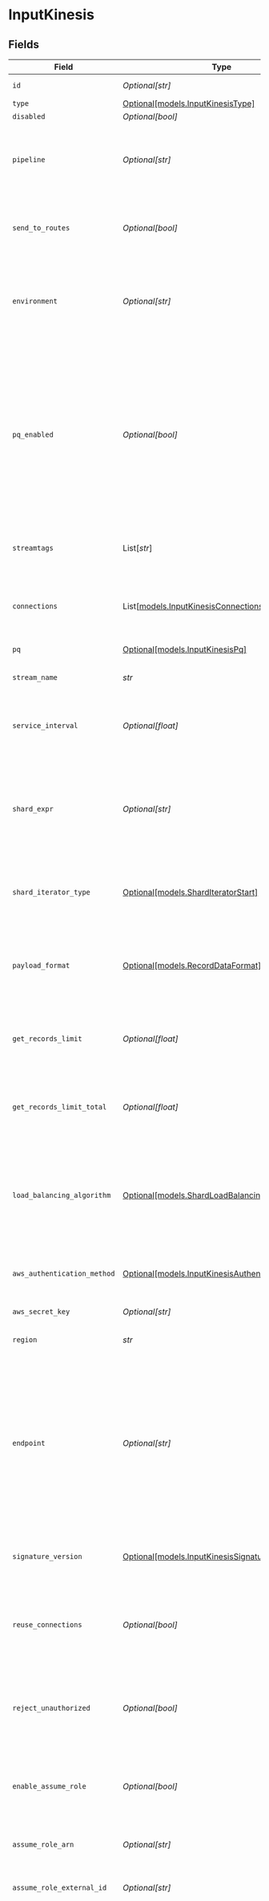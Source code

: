 # InputKinesis


## Fields

| Field                                                                                                                                                                                                                                        | Type                                                                                                                                                                                                                                         | Required                                                                                                                                                                                                                                     | Description                                                                                                                                                                                                                                  |
| -------------------------------------------------------------------------------------------------------------------------------------------------------------------------------------------------------------------------------------------- | -------------------------------------------------------------------------------------------------------------------------------------------------------------------------------------------------------------------------------------------- | -------------------------------------------------------------------------------------------------------------------------------------------------------------------------------------------------------------------------------------------- | -------------------------------------------------------------------------------------------------------------------------------------------------------------------------------------------------------------------------------------------- |
| `id`                                                                                                                                                                                                                                         | *Optional[str]*                                                                                                                                                                                                                              | :heavy_minus_sign:                                                                                                                                                                                                                           | Unique ID for this input                                                                                                                                                                                                                     |
| `type`                                                                                                                                                                                                                                       | [Optional[models.InputKinesisType]](../models/inputkinesistype.md)                                                                                                                                                                           | :heavy_minus_sign:                                                                                                                                                                                                                           | N/A                                                                                                                                                                                                                                          |
| `disabled`                                                                                                                                                                                                                                   | *Optional[bool]*                                                                                                                                                                                                                             | :heavy_minus_sign:                                                                                                                                                                                                                           | N/A                                                                                                                                                                                                                                          |
| `pipeline`                                                                                                                                                                                                                                   | *Optional[str]*                                                                                                                                                                                                                              | :heavy_minus_sign:                                                                                                                                                                                                                           | Pipeline to process data from this Source before sending it through the Routes                                                                                                                                                               |
| `send_to_routes`                                                                                                                                                                                                                             | *Optional[bool]*                                                                                                                                                                                                                             | :heavy_minus_sign:                                                                                                                                                                                                                           | Select whether to send data to Routes, or directly to Destinations.                                                                                                                                                                          |
| `environment`                                                                                                                                                                                                                                | *Optional[str]*                                                                                                                                                                                                                              | :heavy_minus_sign:                                                                                                                                                                                                                           | Optionally, enable this config only on a specified Git branch. If empty, will be enabled everywhere.                                                                                                                                         |
| `pq_enabled`                                                                                                                                                                                                                                 | *Optional[bool]*                                                                                                                                                                                                                             | :heavy_minus_sign:                                                                                                                                                                                                                           | Use a disk queue to minimize data loss when connected services block. See [Cribl Docs](https://docs.cribl.io/stream/persistent-queues) for PQ defaults (Cribl-managed Cloud Workers) and configuration options (on-prem and hybrid Workers). |
| `streamtags`                                                                                                                                                                                                                                 | List[*str*]                                                                                                                                                                                                                                  | :heavy_minus_sign:                                                                                                                                                                                                                           | Tags for filtering and grouping in @{product}                                                                                                                                                                                                |
| `connections`                                                                                                                                                                                                                                | List[[models.InputKinesisConnections](../models/inputkinesisconnections.md)]                                                                                                                                                                 | :heavy_minus_sign:                                                                                                                                                                                                                           | Direct connections to Destinations, and optionally via a Pipeline or a Pack                                                                                                                                                                  |
| `pq`                                                                                                                                                                                                                                         | [Optional[models.InputKinesisPq]](../models/inputkinesispq.md)                                                                                                                                                                               | :heavy_minus_sign:                                                                                                                                                                                                                           | N/A                                                                                                                                                                                                                                          |
| `stream_name`                                                                                                                                                                                                                                | *str*                                                                                                                                                                                                                                        | :heavy_check_mark:                                                                                                                                                                                                                           | Kinesis Data Stream to read data from                                                                                                                                                                                                        |
| `service_interval`                                                                                                                                                                                                                           | *Optional[float]*                                                                                                                                                                                                                            | :heavy_minus_sign:                                                                                                                                                                                                                           | Time interval in minutes between consecutive service calls                                                                                                                                                                                   |
| `shard_expr`                                                                                                                                                                                                                                 | *Optional[str]*                                                                                                                                                                                                                              | :heavy_minus_sign:                                                                                                                                                                                                                           | A JavaScript expression to be called with each shardId for the stream. If the expression evaluates to a truthy value, the shard will be processed.                                                                                           |
| `shard_iterator_type`                                                                                                                                                                                                                        | [Optional[models.ShardIteratorStart]](../models/sharditeratorstart.md)                                                                                                                                                                       | :heavy_minus_sign:                                                                                                                                                                                                                           | Location at which to start reading a shard for the first time                                                                                                                                                                                |
| `payload_format`                                                                                                                                                                                                                             | [Optional[models.RecordDataFormat]](../models/recorddataformat.md)                                                                                                                                                                           | :heavy_minus_sign:                                                                                                                                                                                                                           | Format of data inside the Kinesis Stream records. Gzip compression is automatically detected.                                                                                                                                                |
| `get_records_limit`                                                                                                                                                                                                                          | *Optional[float]*                                                                                                                                                                                                                            | :heavy_minus_sign:                                                                                                                                                                                                                           | Maximum number of records per getRecords call                                                                                                                                                                                                |
| `get_records_limit_total`                                                                                                                                                                                                                    | *Optional[float]*                                                                                                                                                                                                                            | :heavy_minus_sign:                                                                                                                                                                                                                           | Maximum number of records, across all shards, to pull down at once per Worker Process                                                                                                                                                        |
| `load_balancing_algorithm`                                                                                                                                                                                                                   | [Optional[models.ShardLoadBalancing]](../models/shardloadbalancing.md)                                                                                                                                                                       | :heavy_minus_sign:                                                                                                                                                                                                                           | The load-balancing algorithm to use for spreading out shards across Workers and Worker Processes                                                                                                                                             |
| `aws_authentication_method`                                                                                                                                                                                                                  | [Optional[models.InputKinesisAuthenticationMethod]](../models/inputkinesisauthenticationmethod.md)                                                                                                                                           | :heavy_minus_sign:                                                                                                                                                                                                                           | AWS authentication method. Choose Auto to use IAM roles.                                                                                                                                                                                     |
| `aws_secret_key`                                                                                                                                                                                                                             | *Optional[str]*                                                                                                                                                                                                                              | :heavy_minus_sign:                                                                                                                                                                                                                           | N/A                                                                                                                                                                                                                                          |
| `region`                                                                                                                                                                                                                                     | *str*                                                                                                                                                                                                                                        | :heavy_check_mark:                                                                                                                                                                                                                           | Region where the Kinesis stream is located                                                                                                                                                                                                   |
| `endpoint`                                                                                                                                                                                                                                   | *Optional[str]*                                                                                                                                                                                                                              | :heavy_minus_sign:                                                                                                                                                                                                                           | Kinesis stream service endpoint. If empty, defaults to the AWS Region-specific endpoint. Otherwise, it must point to Kinesis stream-compatible endpoint.                                                                                     |
| `signature_version`                                                                                                                                                                                                                          | [Optional[models.InputKinesisSignatureVersion]](../models/inputkinesissignatureversion.md)                                                                                                                                                   | :heavy_minus_sign:                                                                                                                                                                                                                           | Signature version to use for signing Kinesis stream requests                                                                                                                                                                                 |
| `reuse_connections`                                                                                                                                                                                                                          | *Optional[bool]*                                                                                                                                                                                                                             | :heavy_minus_sign:                                                                                                                                                                                                                           | Reuse connections between requests, which can improve performance                                                                                                                                                                            |
| `reject_unauthorized`                                                                                                                                                                                                                        | *Optional[bool]*                                                                                                                                                                                                                             | :heavy_minus_sign:                                                                                                                                                                                                                           | Reject certificates that cannot be verified against a valid CA, such as self-signed certificates                                                                                                                                             |
| `enable_assume_role`                                                                                                                                                                                                                         | *Optional[bool]*                                                                                                                                                                                                                             | :heavy_minus_sign:                                                                                                                                                                                                                           | Use Assume Role credentials to access Kinesis stream                                                                                                                                                                                         |
| `assume_role_arn`                                                                                                                                                                                                                            | *Optional[str]*                                                                                                                                                                                                                              | :heavy_minus_sign:                                                                                                                                                                                                                           | Amazon Resource Name (ARN) of the role to assume                                                                                                                                                                                             |
| `assume_role_external_id`                                                                                                                                                                                                                    | *Optional[str]*                                                                                                                                                                                                                              | :heavy_minus_sign:                                                                                                                                                                                                                           | External ID to use when assuming role                                                                                                                                                                                                        |
| `duration_seconds`                                                                                                                                                                                                                           | *Optional[float]*                                                                                                                                                                                                                            | :heavy_minus_sign:                                                                                                                                                                                                                           | Duration of the assumed role's session, in seconds. Minimum is 900 (15 minutes), default is 3600 (1 hour), and maximum is 43200 (12 hours).                                                                                                  |
| `verify_kpl_check_sums`                                                                                                                                                                                                                      | *Optional[bool]*                                                                                                                                                                                                                             | :heavy_minus_sign:                                                                                                                                                                                                                           | Verify Kinesis Producer Library (KPL) event checksums                                                                                                                                                                                        |
| `avoid_duplicates`                                                                                                                                                                                                                           | *Optional[bool]*                                                                                                                                                                                                                             | :heavy_minus_sign:                                                                                                                                                                                                                           | When resuming streaming from a stored state, Stream will read the next available record, rather than rereading the last-read record. Enabling this setting can cause data loss after a Worker Node's unexpected shutdown or restart.         |
| `metadata`                                                                                                                                                                                                                                   | List[[models.InputKinesisMetadata](../models/inputkinesismetadata.md)]                                                                                                                                                                       | :heavy_minus_sign:                                                                                                                                                                                                                           | Fields to add to events from this input                                                                                                                                                                                                      |
| `description`                                                                                                                                                                                                                                | *Optional[str]*                                                                                                                                                                                                                              | :heavy_minus_sign:                                                                                                                                                                                                                           | N/A                                                                                                                                                                                                                                          |
| `aws_api_key`                                                                                                                                                                                                                                | *Optional[str]*                                                                                                                                                                                                                              | :heavy_minus_sign:                                                                                                                                                                                                                           | N/A                                                                                                                                                                                                                                          |
| `aws_secret`                                                                                                                                                                                                                                 | *Optional[str]*                                                                                                                                                                                                                              | :heavy_minus_sign:                                                                                                                                                                                                                           | Select or create a stored secret that references your access key and secret key                                                                                                                                                              |